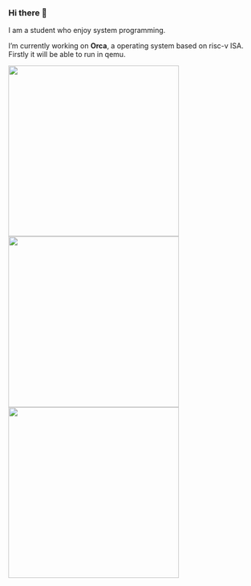 ### Hi there 👋 
I am a student who enjoy system programming.

I’m currently working on **Orca**, a operating system based on risc-v ISA. Firstly it will be able to run in qemu.

<!--
**MrZLeo/MrZLeo** is a ✨ _special_ ✨ repository because its `README.md` (this file) appears on your GitHub profile.

Here are some ideas to get you started:

- 🔭 I’m currently working on ...
- 🌱 I’m currently learning ...
- 👯 I’m looking to collaborate on ...
- 🤔 I’m looking for help with ...
- 💬 Ask me about ...
- 📫 How to reach me: ...
- 😄 Pronouns: ...
- ⚡ Fun fact: ...
-->

<img width="340px" src="https://github-readme-stats.vercel.app/api?username=mrzleo&theme=tokyonight&count_private=true&show_icons=true">
<img width="340px" src="https://github-readme-stats.vercel.app/api/top-langs/?username=mrzleo&theme=vue-dark&layout=compact">
<img width="340px" src="https://github-readme-stats.vercel.app/api/pin/?username=mrzleo&repo=orca&theme=dark">
